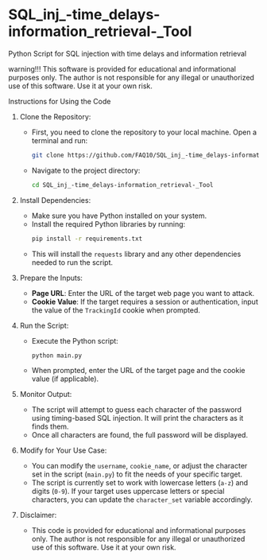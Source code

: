 # SQL_inj_-time_delays-information_retrieval-_Tool
Python Script for SQL injection with time delays and information retrieval

warning!!!
This software is provided for educational and informational purposes only. The author is not responsible for any illegal or unauthorized use of this software. Use it at your own risk.



Instructions for Using the Code

1. Clone the Repository:
   - First, you need to clone the repository to your local machine. Open a terminal and run:
     ```bash
     git clone https://github.com/FAQ10/SQL_inj_-time_delays-information_retrieval-_Tool.git
     ```
   - Navigate to the project directory:
     ```bash
     cd SQL_inj_-time_delays-information_retrieval-_Tool
     ```

2. Install Dependencies:
   - Make sure you have Python installed on your system.
   - Install the required Python libraries by running:
     ```bash
     pip install -r requirements.txt
     ```
   - This will install the `requests` library and any other dependencies needed to run the script.

3. Prepare the Inputs:
   - **Page URL**: Enter the URL of the target web page you want to attack.
   - **Cookie Value**: If the target requires a session or authentication, input the value of the `TrackingId` cookie when prompted.

4. Run the Script:
   - Execute the Python script:
     ```bash
     python main.py
     ```
   - When prompted, enter the URL of the target page and the cookie value (if applicable).

5. Monitor Output:
   - The script will attempt to guess each character of the password using timing-based SQL injection. It will print the characters as it finds them.
   - Once all characters are found, the full password will be displayed.

6. Modify for Your Use Case:
   - You can modify the `username`, `cookie_name`, or adjust the character set in the script (`main.py`) to fit the needs of your specific target.
   - The script is currently set to work with lowercase letters (`a-z`) and digits (`0-9`). If your target uses uppercase letters or special characters, you can update the `character_set` variable accordingly.

7. Disclaimer:
   - This code is provided for educational and informational purposes only. The author is not responsible for any illegal or unauthorized use of this software. Use it at your own risk.

